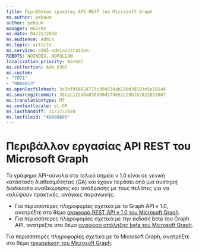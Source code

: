 ```yaml
---
title: Περιβάλλον εργασίας API REST του Microsoft Graph
ms.author: pebaum
author: pebaum
manager: mnirke
ms.date: 04/21/2020
ms.audience: Admin
ms.topic: article
ms.service: o365-administration
ROBOTS: NOINDEX, NOFOLLOW
localization_priority: Normal
ms.collection: Adm_O365
ms.custom:
- "7071"
- "9004013"
ms.openlocfilehash: 3c9bf956624775c394534ab150d39193e5e10144
ms.sourcegitcommit: 35e2c122d8a838d98d1f0851c29b16282261580f
ms.translationtype: MT
ms.contentlocale: el-GR
ms.lasthandoff: 11/17/2020
ms.locfileid: "49088603"
---
```

# <a name="microsoft-graph-rest-api-interface"></a>Περιβάλλον εργασίας API REST του Microsoft Graph

Το γράφημα API-σύνολα στο τελικό σημείο v 1.0 είναι σε γενική κατάσταση διαθεσιμότητας (GA) και έχουν περάσει από μια αυστηρή διαδικασία αναθεώρησης και ανάδρασης με τους πελάτες για να καλύψουν πρακτικές, ανάγκες παραγωγής.

- Για περισσότερες πληροφορίες σχετικά με το Graph API v 1.0, ανατρέξτε στο θέμα [αναφορά REST API v 1.0 του Microsoft Graph](https://docs.microsoft.com/graph/api/overview?toc=.%2Fref%2Ftoc.json&view=graph-rest-1.0). 
- Για περισσότερες πληροφορίες σχετικά με την έκδοση beta του Graph API, ανατρέξτε στο θέμα [αναφορά απόληξης beta του Microsoft Graph](https://docs.microsoft.com/graph/api/overview?toc=.%2Fref%2Ftoc.json&view=graph-rest-beta).

Για περισσότερες πληροφορίες σχετικά με το Microsoft Graph, ανατρέξτε στο θέμα [τεκμηρίωση του Microsoft Graph](https://docs.microsoft.com/graph/).


